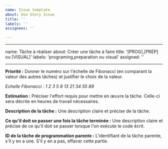 ```yaml
---
name: Issue template
about: Use Story Issue
title: ''
labels: ''
assignees: ''

---
```


---
name: Tâche à réaliser
about: Créer une tâche à faire
title: '[PROG],[PREP] ou [VISUAL]'
labels: 'programing,preparation ou visual'
assigned: ''

---

**Priorité :**
Donner le numéro sur l'échelle de Fibonacci (en comparant la valeur des autres tâches) et justifier le choix de la valeur.

_Echelle Fibonacci :_
*1 2 3 5 8 13 21 34 55 89*

**Estimation :**
Préciser l'effort requis pour mettre en œuvre la tâche.
Celle-ci sera décrite en heures de travail nécessaires.

**Description de la tâche :**
Une description claire et précise de la tâche.

**Ce qu'il doit se passer une fois la tâche terminée :**
Une description claire et précise de ce qu'il doit se passer lorsque l'on exécute le code écrit.

**ID de la tâche de programmation parente :**
L'identifiant de la tâche parente, s'il y en a une. S'il y en a pas, effacer cette partie.
